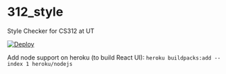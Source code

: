 # 312_style
Style Checker for CS312 at UT

[![Deploy](https://www.herokucdn.com/deploy/button.svg)](https://heroku.com/deploy?template=https://github.com/shreyassood/CS312_style)

Add node support on heroku (to build React UI):
`heroku buildpacks:add --index 1 heroku/nodejs`

